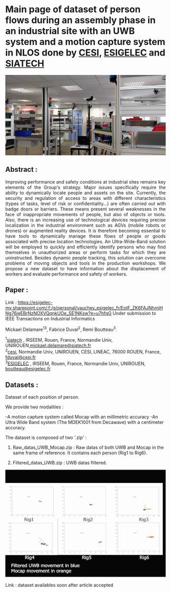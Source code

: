 # Main page of dataset of person flows during an assembly phase in an industrial site with an UWB system and a motion capture system in NLOS done by [CESI](https://www.cesi.fr/), [ESIGELEC](https://www.esigelec.fr/) and [SIATECH](https://www.siatech.fr/)

<p align="center">
<img src="Front_view.jpg" width="600">
</p>


## Abstract :
<p style="text-align:justify";>
Improving performance and safety conditions at industrial sites remains key elements of the Group's strategy.
Major issues specifically require the ability to dynamically locate people and assets on the site. Currently, the security and regulation of access to areas with different characteristics (types of tasks, level of risk or confidentiality...) are often carried out with badge doors or barriers. These means present several weaknesses in the face of inappropriate movements of people, but also of objects or tools. Also, there is an increasing use of technological devices requiring precise localization in the industrial environment such as AGVs (mobile robots or drones) or augmented reality devices.
It is therefore becoming essential to have tools to dynamically manage these flows of people or goods associated with precise location technologies. An Ultra-Wide-Band solution will be employed to quickly and efficiently identify persons who may find themselves in unauthorized areas or perform tasks for which they are uninstructed.
Besides dynamic people tracking, this solution can overcome problems of moving objects and tools in the production workshops. We propose a new dataset to have information about the displacement of workers and evaluate performance and safety of workers.</p>

## Paper :

Link :  https://esigelec-my.sharepoint.com/:f:/g/personal/vauchey_esigelec_fr/EotF_ZK6FAJNhmjHNg76jeEBrNzNOXVQqnkUOe_SE1NKsw?e=u7hfqG
Under submission to IEEE Transactions on Industrial Informatics

Mickael Delamare<sup>1</sup><sup>3</sup>, Fabrice Duval<sup>2</sup>, Remi Boutteau<sup>3</sup>.  

 
<sup>1</sup>[siatech](https://www.siatech.fr/) , IRSEEM, Rouen, France, Normandie Univ, UNIROUEN,mickael.delamare@siatech.fr   
<sup>2</sup>[cesi](http://www.cesi.fr.),   Normandie Univ, UNIROUEN, CESI, LINEAC, 76000 ROUEN, France, fduval@cesi.fr   
<sup>3</sup>[ESIGELEC](http://www.esigelec.fr/) , IRSEEM, Rouen, France, Normandie Univ, UNIROUEN, boutteau@esigelec.fr


## Datasets :

Dataset of each position of person.

We provide two modalities : 

-A motion capture system called Mocap with an millimetric accuracy
-An Ultra Wide Band system (The MDEK1001 from Decawave) with a centimeter accuracy.

The dataset is composed of two '.zip' : 

1)  Raw_datas_UWB_Mocap.zip : Raw datas of both UWB and Mocap in the same frame of reference. It contains each person (Rig1 to Rig6).

2) Filtered_datas_UWB.zip : UWB datas filtered.

<p align="center">
<img src="IndoorUWB_Mocap.gif">
</p>

Link : dataset availables soon after article accepted
